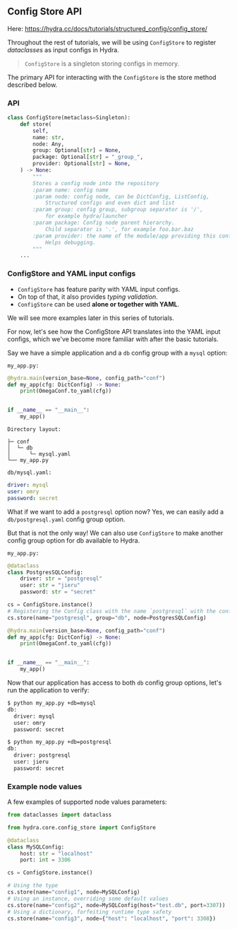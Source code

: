 ## Config Store API

Here: https://hydra.cc/docs/tutorials/structured_config/config_store/

Throughout the rest of tutorials, we will be using `ConfigStore` to register *dataclasses* as input configs in Hydra.

> `ConfigStore` is a singleton storing configs in memory. 

The primary API for interacting with the `ConfigStore` is the store method described below.



### API

```python
class ConfigStore(metaclass=Singleton):
    def store(
        self,
        name: str,
        node: Any,
        group: Optional[str] = None,
        package: Optional[str] = "_group_",
        provider: Optional[str] = None,
    ) -> None:
        """
        Stores a config node into the repository
        :param name: config name
        :param node: config node, can be DictConfig, ListConfig,
            Structured configs and even dict and list
        :param group: config group, subgroup separator is '/',
            for example hydra/launcher
        :param package: Config node parent hierarchy.
            Child separator is '.', for example foo.bar.baz
        :param provider: the name of the module/app providing this config.
            Helps debugging.
        """
    ...
```



### ConfigStore and YAML input configs

* `ConfigStore` has feature parity with YAML input configs.
* On top of that, it also provides *typing validation*.
* `ConfigStore` can be used **alone or together with YAML**.

We will see more examples later in this series of tutorials.

For now, let's see how the ConfigStore API translates into the YAML input configs, which we've become more familiar with after the basic tutorials.

Say we have a simple application and a `db` config group with a `mysql` option:

`my_app.py:`
```python
@hydra.main(version_base=None, config_path="conf")
def my_app(cfg: DictConfig) -> None:
    print(OmegaConf.to_yaml(cfg))


if __name__ == "__main__":
    my_app()
```

`Directory layout:`
```
├─ conf
│  └─ db
│      └─ mysql.yaml
└── my_app.py
```

`db/mysql.yaml:`
```yaml
driver: mysql
user: omry
password: secret
```

What if we want to add a `postgresql` option now? Yes, we can easily add a `db/postgresql.yaml` config group option.

But that is not the only way! We can also use `ConfigStore` to make another config group option for db available to Hydra.

`my_app.py:`
```python
@dataclass
class PostgresSQLConfig:
    driver: str = "postgresql"
    user: str = "jieru"
    password: str = "secret"

cs = ConfigStore.instance()
# Registering the Config class with the name `postgresql` with the config group `db`
cs.store(name="postgresql", group="db", node=PostgresSQLConfig)

@hydra.main(version_base=None, config_path="conf")
def my_app(cfg: DictConfig) -> None:
    print(OmegaConf.to_yaml(cfg))


if __name__ == "__main__":
    my_app()
```

Now that our application has access to both `db` config group options, let's run the application to verify:
```sh
$ python my_app.py +db=mysql
db:
  driver: mysql
  user: omry
  password: secret
```

```sh
$ python my_app.py +db=postgresql
db:
  driver: postgresql
  user: jieru
  password: secret

```



### Example node values

A few examples of supported node values parameters:

```python
from dataclasses import dataclass

from hydra.core.config_store import ConfigStore

@dataclass
class MySQLConfig:
    host: str = "localhost"
    port: int = 3306

cs = ConfigStore.instance()

# Using the type
cs.store(name="config1", node=MySQLConfig)
# Using an instance, overriding some default values
cs.store(name="config2", node=MySQLConfig(host="test.db", port=3307))
# Using a dictionary, forfeiting runtime type safety
cs.store(name="config3", node={"host": "localhost", "port": 3308})
```
